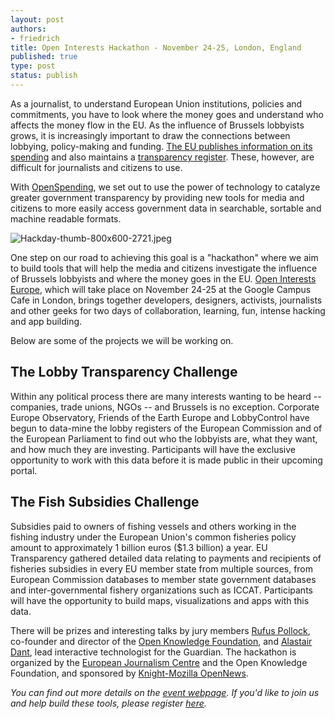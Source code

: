 ```yaml
---
layout: post
authors:
- friedrich
title: Open Interests Hackathon - November 24-25, London, England
published: true
type: post
status: publish
---
```


As a journalist, to understand European Union institutions, policies and commitments, you have to look where the money goes and understand who affects the money flow in the EU. As the influence of Brussels lobbyists grows, it is increasingly important to draw the connections between lobbying, policy-making and funding. [The EU publishes information on its spending](http://ec.europa.eu/beneficiaries/fts/index_en.htm) and also maintains a [transparency register](http://europa.eu/transparency-register/). These, however, are difficult for journalists and citizens to use. 

With [OpenSpending](http://openspending.org/), we set out to use the power of technology to catalyze greater government transparency by providing new tools for media and citizens to more easily access government data in searchable, sortable and machine readable formats. 

<img alt="Hackday-thumb-800x600-2721.jpeg" img class=caption src="http://www.pbs.org/idealab/Hackday-thumb-800x600-2721.jpeg" title="The Open Interests Hackday is just the latest in a series of events aimed at encouraging journalists to work with data. In this image, programmers and designers gather at the OKFestival in Helsinki." />

One step on our road to achieving this goal is a "hackathon" where we aim to build tools that will help the media and citizens investigate the influence of Brussels lobbyists and where the money goes in the EU. [Open Interests Europe](http://okfnlabs.org/events/hackdays/lobbying.html), which will take place on November 24-25 at the Google Campus Cafe in London, brings together developers, designers, activists, journalists and other geeks for two days of collaboration, learning, fun, intense hacking and app building.

Below are some of the projects we will be working on.

## The Lobby Transparency Challenge

Within any political process there are many interests wanting to be heard -- companies, trade unions, NGOs -- and Brussels is no exception. Corporate Europe Observatory, Friends of the Earth Europe and LobbyControl have begun to data-mine the lobby registers of the European Commission and of the European Parliament to find out who the lobbyists are, what they want, and how much they are investing. Participants will have the exclusive opportunity to work with this data before it is made public in their upcoming portal. 

## The Fish Subsidies Challenge

Subsidies paid to owners of fishing vessels and others working in the fishing industry under the European Union's common fisheries policy amount to approximately 1 billion euros ($1.3 billion) a year. EU Transparency gathered detailed data relating to payments and recipients of fisheries subsidies in every EU member state from multiple sources, from European Commission databases to member state government databases and inter-governmental fishery organizations such as ICCAT. Participants will have the opportunity to build maps, visualizations and apps with this data. 

There will be prizes and interesting talks by jury members [Rufus Pollock](https://twitter.com/rufuspollock), co-founder and director of the [Open Knowledge Foundation](http://okfn.org/), and [Alastair Dant](https://twitter.com/ajdant), lead interactive technologist for the Guardian. The hackathon is organized by the [European Journalism Centre](http://www.ejc.nl/) and the Open Knowledge Foundation, and sponsored by [Knight-Mozilla OpenNews](http://www.mozillaopennews.org/). 

*You can find out more details on the [event webpage](http://okfnlabs.org/events/hackdays/lobbying.html). If you'd like to join us and help build these tools, please register [here](http://openinterests.eventbrite.com/).* 